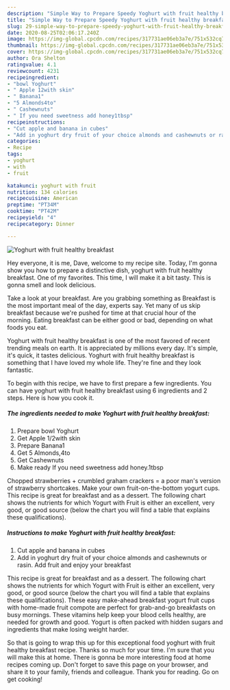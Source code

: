 ```yaml
---
description: "Simple Way to Prepare Speedy Yoghurt with fruit healthy breakfast"
title: "Simple Way to Prepare Speedy Yoghurt with fruit healthy breakfast"
slug: 29-simple-way-to-prepare-speedy-yoghurt-with-fruit-healthy-breakfast
date: 2020-08-25T02:06:17.240Z
image: https://img-global.cpcdn.com/recipes/317731ae06eb3a7e/751x532cq70/yoghurt-with-fruit-healthy-breakfast-recipe-main-photo.jpg
thumbnail: https://img-global.cpcdn.com/recipes/317731ae06eb3a7e/751x532cq70/yoghurt-with-fruit-healthy-breakfast-recipe-main-photo.jpg
cover: https://img-global.cpcdn.com/recipes/317731ae06eb3a7e/751x532cq70/yoghurt-with-fruit-healthy-breakfast-recipe-main-photo.jpg
author: Ora Shelton
ratingvalue: 4.1
reviewcount: 4231
recipeingredient:
- "bowl Yoghurt"
- " Apple 12with skin"
- " Banana1"
- "5 Almonds4to"
- " Cashewnuts"
- " If you need sweetness add honey1tbsp"
recipeinstructions:
- "Cut apple and banana in cubes"
- "Add in yoghurt dry fruit of your choice almonds and cashewnuts or rasin. Add fruit and enjoy your breakfast"
categories:
- Recipe
tags:
- yoghurt
- with
- fruit

katakunci: yoghurt with fruit 
nutrition: 134 calories
recipecuisine: American
preptime: "PT34M"
cooktime: "PT42M"
recipeyield: "4"
recipecategory: Dinner

---
```



![Yoghurt with fruit healthy breakfast](https://img-global.cpcdn.com/recipes/317731ae06eb3a7e/751x532cq70/yoghurt-with-fruit-healthy-breakfast-recipe-main-photo.jpg)

Hey everyone, it is me, Dave, welcome to my recipe site. Today, I'm gonna show you how to prepare a distinctive dish, yoghurt with fruit healthy breakfast. One of my favorites. This time, I will make it a bit tasty. This is gonna smell and look delicious.

Take a look at your breakfast. Are you grabbing something as Breakfast is the most important meal of the day, experts say. Yet many of us skip breakfast because we&#39;re pushed for time at that crucial hour of the morning. Eating breakfast can be either good or bad, depending on what foods you eat.

Yoghurt with fruit healthy breakfast is one of the most favored of recent trending meals on earth. It is appreciated by millions every day. It's simple, it's quick, it tastes delicious. Yoghurt with fruit healthy breakfast is something that I have loved my whole life. They're fine and they look fantastic.


To begin with this recipe, we have to first prepare a few ingredients. You can have yoghurt with fruit healthy breakfast using 6 ingredients and 2 steps. Here is how you cook it.

<!--inarticleads1-->

##### The ingredients needed to make Yoghurt with fruit healthy breakfast:

1. Prepare bowl Yoghurt
1. Get  Apple 1/2with skin
1. Prepare  Banana1
1. Get 5 Almonds,4to
1. Get  Cashewnuts
1. Make ready  If you need sweetness add honey.1tbsp


Chopped strawberries + crumbled graham crackers = a poor man&#39;s version of strawberry shortcakes. Make your own fruit-on-the-bottom yogurt cups. This recipe is great for breakfast and as a dessert. The following chart shows the nutrients for which Yogurt with Fruit is either an excellent, very good, or good source (below the chart you will find a table that explains these qualifications). 

<!--inarticleads2-->

##### Instructions to make Yoghurt with fruit healthy breakfast:

1. Cut apple and banana in cubes
1. Add in yoghurt dry fruit of your choice almonds and cashewnuts or rasin. Add fruit and enjoy your breakfast


This recipe is great for breakfast and as a dessert. The following chart shows the nutrients for which Yogurt with Fruit is either an excellent, very good, or good source (below the chart you will find a table that explains these qualifications). These easy make-ahead breakfast yogurt fruit cups with home-made fruit compote are perfect for grab-and-go breakfasts on busy mornings. These vitamins help keep your blood cells healthy, are needed for growth and good. Yogurt is often packed with hidden sugars and ingredients that make losing weight harder. 

So that is going to wrap this up for this exceptional food yoghurt with fruit healthy breakfast recipe. Thanks so much for your time. I'm sure that you will make this at home. There is gonna be more interesting food at home recipes coming up. Don't forget to save this page on your browser, and share it to your family, friends and colleague. Thank you for reading. Go on get cooking!
